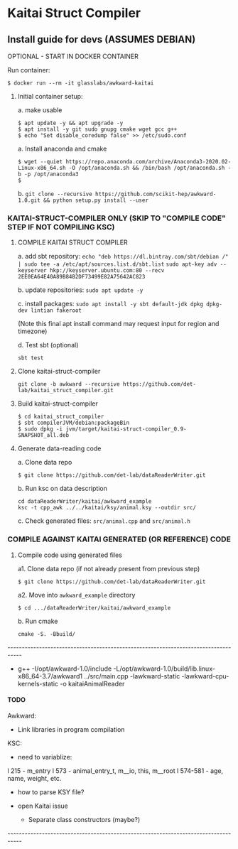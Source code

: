 # Kaitai Struct Compiler

## Install guide for devs (ASSUMES DEBIAN)

OPTIONAL - START IN DOCKER CONTAINER

Run container:
```
$ docker run --rm -it glasslabs/awkward-kaitai
```
1. Initial container setup:
	
	a. make usable
	```
	$ apt update -y && apt upgrade -y
	$ apt install -y git sudo gnupg cmake wget gcc g++
	$ echo "Set disable_coredump false" >> /etc/sudo.conf
	```

	a. Install anaconda and cmake
	```
	$ wget --quiet https://repo.anaconda.com/archive/Anaconda3-2020.02-Linux-x86_64.sh -O /opt/anaconda.sh && /bin/bash /opt/anaconda.sh -b -p /opt/anaconda3
	$ 
	```

	b. ```git clone --recursive https://github.com/scikit-hep/awkward-1.0.git && python setup.py install --user```

### KAITAI-STRUCT-COMPILER ONLY (SKIP TO "COMPILE CODE" STEP IF NOT COMPILING KSC)

1. COMPILE KAITAI STRUCT COMPILER

    a. add sbt repository:
    `echo "deb https://dl.bintray.com/sbt/debian /" | sudo tee -a /etc/apt/sources.list.d/sbt.list`
    `sudo apt-key adv --keyserver hkp://keyserver.ubuntu.com:80 --recv 2EE0EA64E40A89B84B2DF73499E82A75642AC823`

    b. update repositories:
    `sudo apt update -y`

    c. install packages:
    `sudo apt install -y sbt default-jdk dpkg dpkg-dev lintian fakeroot`

    (Note this final apt install command may request input for region and timezone)

    d. Test sbt (optional)
    ```
    sbt test
    ```

1. Clone kaitai-struct-compiler
    ```
    git clone -b awkward --recursive https://github.com/det-lab/kaitai_struct_compiler.git
    ```
	
1. Build kaitai-struct-compiler 
    ```
    $ cd kaitai_struct_compiler
    $ sbt compilerJVM/debian:packageBin
    $ sudo dpkg -i jvm/target/kaitai-struct-compiler_0.9-SNAPSHOT_all.deb
    ```

1. Generate data-reading code

    a. Clone data repo
    ```
    $ git clone https://github.com/det-lab/dataReaderWriter.git
    ```
    
    b. Run ksc on data description
    ```
    cd dataReaderWriter/kaitai/awkward_example
    ksc -t cpp_awk ../../kaitai/ksy/animal.ksy --outdir src/
    ```
    
    c. Check generated files: `src/animal.cpp` and `src/animal.h`

### COMPILE AGAINST KAITAI GENERATED (OR REFERENCE) CODE

1. Compile code using generated files

	a1. Clone data repo (if not already present from previous step)
    ```
    $ git clone https://github.com/det-lab/dataReaderWriter.git
    ```

	a2. Move into `awkward_example` directory
	```
	$ cd .../dataReaderWriter/kaitai/awkward_example
	```

	b. Run cmake
	```
	cmake -S. -Bbuild/ 
	```

*-----------------------------------------------------------------------------------*

- g++ -I/opt/awkward-1.0/include -L/opt/awkward-1.0/build/lib.linux-x86_64-3.7/awkward1 ../src/main.cpp -lawkward-static -lawkward-cpu-kernels-static -o kaitaiAnimalReader


#### TODO

Awkward: 
- Link libraries in program compilation

KSC:
- need to variablize:

l 215      -   m_entry
l 573      -   animal_entry_t, m__io, this, m__root
l 574-581  -   age, name, weight, etc.

- how to parse KSY file?

- open Kaitai issue
	- Separate class constructors (maybe?)

*-----------------------------------------------------------------------------------*
